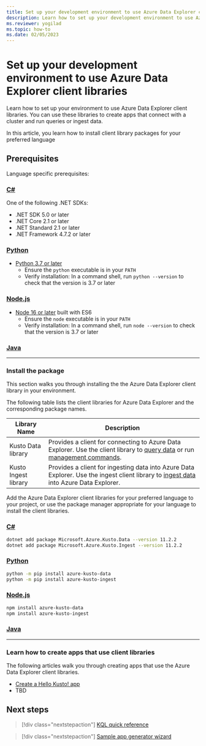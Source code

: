 ```yaml
---
title: Set up your development environment to use Azure Data Explorer client libraries
description: Learn how to set up your development environment to use Azure Data Explorer client libraries.
ms.reviewer: yogilad
ms.topic: how-to
ms.date: 02/05/2023
---
```

# Set up your development environment to use Azure Data Explorer client libraries

Learn how to set up your environment to use Azure Data Explorer client libraries. You can use these libraries to create apps that connect with a cluster and run queries or ingest data.

In this article, you learn how to install client library packages for your preferred language

## Prerequisites

Language specific prerequisites:

### [C\#](#tab/csharp)

One of the following .NET SDKs:

- .NET SDK 5.0 or later
- .NET Core 2.1 or later
- .NET Standard 2.1 or later
- .NET Framework 4.7.2 or later

### [Python](#tab/python)

- [Python 3.7 or later](https://www.python.org/downloads/)
    - Ensure the `python` executable is in your `PATH`
    - Verify installation: In a command shell, run `python --version` to check that the version is 3.7 or later

### [Node.js](#tab/nodejs)

- [Node 16 or later](https://nodejs.org/en/download/) built with ES6
    - Ensure the `node` executable is in your `PATH`
    - Verify installation: In a command shell, run `node --version` to check that the version is 3.7 or later

<!-- ### [Go](#tab/go) -->

### [Java](#tab/java)

---

### Install the package

This section walks you through installing the the Azure Data Explorer client library in your environment.

The following table lists the client libraries for Azure Data Explorer and the corresponding package names.

| Library Name | Description |
| -- | -- |
| Kusto Data library | Provides a client for connecting to Azure Data Explorer. Use the client library to [query data](../../query/index.md) or run [management commands](../../management/index.md). |
| Kusto Ingest library | Provides a client for ingesting data into Azure Data Explorer. Use the ingest client library to [ingest data](../../../ingest-data-overview.md) into Azure Data Explorer. |

Add the Azure Data Explorer client libraries for your preferred language to your project, or use the package manager appropriate for your language to install the client libraries.

### [C\#](#tab/csharp)

```bash
dotnet add package Microsoft.Azure.Kusto.Data --version 11.2.2
dotnet add package Microsoft.Azure.Kusto.Ingest --version 11.2.2
```

### [Python](#tab/python)

```bash
python -m pip install azure-kusto-data
python -m pip install azure-kusto-ingest
```

### [Node.js](#tab/nodejs)

```bash
npm install azure-kusto-data
npm install azure-kusto-ingest
```

<!-- ### [Go](#tab/go) -->

### [Java](#tab/java)

---

### Learn how to create apps that use client libraries

The following articles walk you through creating apps that use the Azure Data Explorer client libraries.

- [Create a Hello Kusto! app](app-hello-kusto.md)
- TBD

## Next steps

<!-- Advance to the next article to learn how to create... -->
> [!div class="nextstepaction"]
> [KQL quick reference](../../../kql-quick-reference.md)

> [!div class="nextstepaction"]
> [Sample app generator wizard](../../../sample-app-generator-wizard.md)
